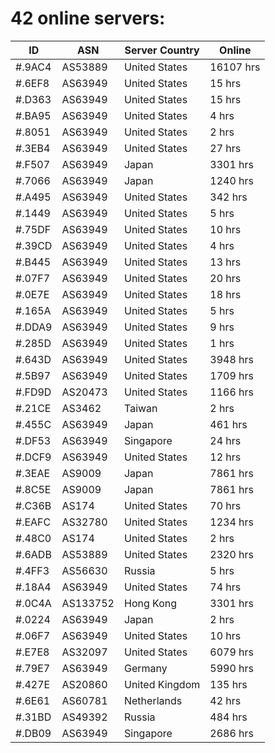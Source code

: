# 42 online servers:

| ID | ASN | Server Country | Online |
| ------ | ------ | ------ | ------ |
| #.9AC4 | AS53889 | United States | 16107 hrs |
| #.6EF8 | AS63949 | United States | 15 hrs |
| #.D363 | AS63949 | United States | 15 hrs |
| #.BA95 | AS63949 | United States | 4 hrs |
| #.8051 | AS63949 | United States | 2 hrs |
| #.3EB4 | AS63949 | United States | 27 hrs |
| #.F507 | AS63949 | Japan | 3301 hrs |
| #.7066 | AS63949 | Japan | 1240 hrs |
| #.A495 | AS63949 | United States | 342 hrs |
| #.1449 | AS63949 | United States | 5 hrs |
| #.75DF | AS63949 | United States | 10 hrs |
| #.39CD | AS63949 | United States | 4 hrs |
| #.B445 | AS63949 | United States | 13 hrs |
| #.07F7 | AS63949 | United States | 20 hrs |
| #.0E7E | AS63949 | United States | 18 hrs |
| #.165A | AS63949 | United States | 5 hrs |
| #.DDA9 | AS63949 | United States | 9 hrs |
| #.285D | AS63949 | United States | 1 hrs |
| #.643D | AS63949 | United States | 3948 hrs |
| #.5B97 | AS63949 | United States | 1709 hrs |
| #.FD9D | AS20473 | United States | 1166 hrs |
| #.21CE | AS3462 | Taiwan | 2 hrs |
| #.455C | AS63949 | Japan | 461 hrs |
| #.DF53 | AS63949 | Singapore | 24 hrs |
| #.DCF9 | AS63949 | United States | 12 hrs |
| #.3EAE | AS9009 | Japan | 7861 hrs |
| #.8C5E | AS9009 | Japan | 7861 hrs |
| #.C36B | AS174 | United States | 70 hrs |
| #.EAFC | AS32780 | United States | 1234 hrs |
| #.48C0 | AS174 | United States | 2 hrs |
| #.6ADB | AS53889 | United States | 2320 hrs |
| #.4FF3 | AS56630 | Russia | 5 hrs |
| #.18A4 | AS63949 | United States | 74 hrs |
| #.0C4A | AS133752 | Hong Kong | 3301 hrs |
| #.0224 | AS63949 | Japan | 2 hrs |
| #.06F7 | AS63949 | United States | 10 hrs |
| #.E7E8 | AS32097 | United States | 6079 hrs |
| #.79E7 | AS63949 | Germany | 5990 hrs |
| #.427E | AS20860 | United Kingdom | 135 hrs |
| #.6E61 | AS60781 | Netherlands | 42 hrs |
| #.31BD | AS49392 | Russia | 484 hrs |
| #.DB09 | AS63949 | Singapore | 2686 hrs |


